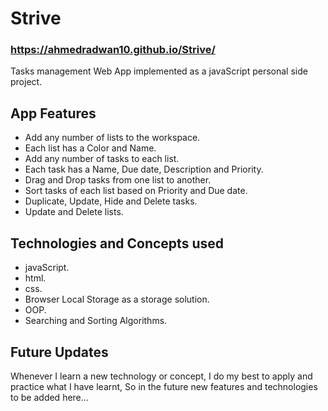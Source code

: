 # Strive
### https://ahmedradwan10.github.io/Strive/
Tasks management Web App implemented as a javaScript personal side project.
## App Features
* Add any number of lists to the workspace.
* Each list has a Color and Name.
* Add any number of tasks to each list.
* Each task has a Name, Due date, Description and Priority.
* Drag and Drop tasks from one list to another.
* Sort tasks of each list based on Priority and Due date.
* Duplicate, Update, Hide and Delete tasks.
* Update and Delete lists.
## Technologies and Concepts used
* javaScript.
* html.
* css.
* Browser Local Storage as a storage solution.
* OOP.
* Searching and Sorting Algorithms.
## Future Updates
Whenever I learn a new technology or concept, I do my best to apply and practice what I have learnt, So in the future new features and technologies to be added here...   



